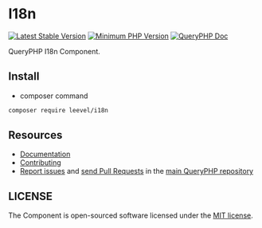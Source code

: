 I18n
=================

[![Latest Stable Version](http://img.shields.io/packagist/v/leevel/i18n.svg)](https://packagist.org/packages/leevel/i18n)
<a href="https://php.net"><img src="https://img.shields.io/badge/php-%3E%3D%207.4.0-8892BF.svg" alt="Minimum PHP Version"></a>
[![QueryPHP Doc](https://img.shields.io/badge/docs-passing-green.svg?maxAge=2592000)](https://www.queryphp.com/docs/)

QueryPHP I18n Component.

## Install

- composer command

```bash
composer require leevel/i18n
```

Resources
---------

  * [Documentation](https://www.queryphp.com/docs/component/i18n.html)
  * [Contributing](https://www.queryphp.com/docs/developer/)
  * [Report issues](https://github.com/hunzhiwange/framework/issues) and
    [send Pull Requests](https://github.com/hunzhiwange/framework/pulls)
    in the [main QueryPHP repository](https://github.com/hunzhiwange/framework)

## LICENSE

The Component is open-sourced software licensed under the [MIT license](LICENSE).